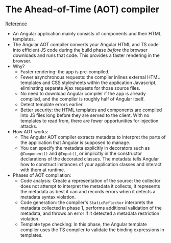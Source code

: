# The Ahead-of-Time (AOT) compiler
[Reference](https://angular.io/guide/aot-compiler)

- An Angular application mainly consists of components and their HTML templates.
- The Angular AOT compiler converts your Angular HTML and TS code into efficient JS code during the build phase *before* the browser downloads and runs that code. This provides a faster rendering in the browser.
- Why?
  - Faster rendering: the app is pre-compiled.
  - Fewer asynchronous requests: the compiler inlines external HTML templates and CSS stylesheets within the application Javascript, eliminating separate Ajax requests for those source files.
  - No need to download Angular compiler if the app is already compiled, and the compiler is roughly half of Angular itself.
  - Detect template errors earlier.
  - Better security: the HTML templates and components are compiled into JS files long before they are served to the client. With no templates to read from, there are fewer opportunities for injection attacks.
- How AOT works:
  - The Angular AOT compiler extracts metadata to interpret the parts of the application that Angular is supposed to manage.
  - You can specify the metadata explicitly in decorators such as `@Component()` and `@Input()`, or implicitly in the constructor declarations of the decorated classes. The metadata tells Angular how to construct instances of your application classes and interact with them at runtime.
- Phases of AOT compilation:
  - Code analysis: Create a representation of the source: the collector does not attempt to interpret the metadata it collects, it represents the metadata as best it can and records errors when it detects a metadata syntax violation.
  - Code generation: the compiler's `StaticReflector` interprets the metadata collected in phase 1, performs additional validation of the metadata, and throws an error if it detected a metadata restriction violation.
  - Template type checking: In this phase, the Angular template compiler uses the TS compiler to validate the binding expressions in templates.
